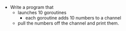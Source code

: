 - Write a program that
    - launches 10 goroutines
        - each goroutine adds 10 numbers to a channel
    - pull the numbers off the channel and print them.